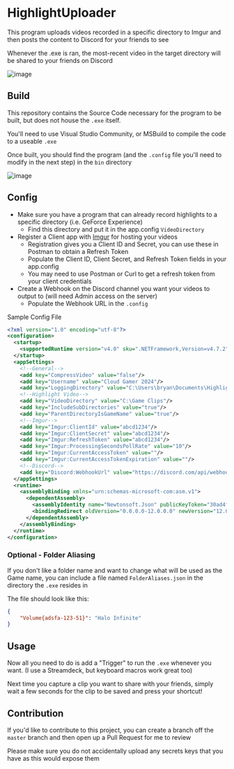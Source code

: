 # HighlightUploader

This program uploads videos recorded in a specific directory to Imgur and then posts the content to Discord for your friends to see

Whenever the .exe is ran, the most-recent video in the target directory will be shared to your friends on Discord

![image](https://github.com/MaxBeauchemin/HighlightUploader/assets/12040012/5cee2b19-57a7-4cbf-a73d-9227d0ff6fff)

## Build

This repository contains the Source Code necessary for the program to be built, but does not house the `.exe` itself.

You'll need to use Visual Studio Community, or MSBuild to compile the code to a useable `.exe`

Once built, you should find the program (and the `.config` file you'll need to modify in the next step) in the `bin` directory

![image](https://github.com/MaxBeauchemin/HighlightUploader/assets/12040012/a5f40347-661b-4678-aa6a-811cd710b8b6)

## Config

- Make sure you have a program that can already record highlights to a specific directory (i.e. GeForce Experience)
  - Find this directory and put it in the app.config `VideoDirectory`
- Register a Client app with [Imgur]([https://apidocs.imgur.com/?version=latest](https://apidocs.imgur.com/#authorization-and-oauth:~:text=Registration%20Quickstart)) for hosting your videos
  - Registration gives you a Client ID and Secret, you can use these in Postman to obtain a Refresh Token
  - Populate the Client ID, Client Secret, and Refresh Token fields in your app.config
  - You may need to use Postman or Curl to get a refresh token from your client credentials
- Create a Webhook on the Discord channel you want your videos to output to (will need Admin access on the server)
  - Populate the Webhook URL in the `.config`

Sample Config File

```xml
<?xml version="1.0" encoding="utf-8"?>
<configuration>
  <startup>
    <supportedRuntime version="v4.0" sku=".NETFramework,Version=v4.7.2"/>
  </startup>
  <appSettings>
    <!--General-->
    <add key="CompressVideo" value="false"/>
    <add key="Username" value="Cloud Gamer 2024"/>
    <add key="LoggingDirectory" value="C:\Users\bryan\Documents\Highlight Uploader Logs"/>
    <!--Highlight Video-->
    <add key="VideoDirectory" value="C:\Game Clips"/>
    <add key="IncludeSubDirectories" value="true"/>
    <add key="ParentDirectoryIsGameName" value="true"/>
    <!--Imgur-->
    <add key="Imgur:ClientId" value="abcd1234"/>
    <add key="Imgur:ClientSecret" value="abcd1234"/>
    <add key="Imgur:RefreshToken" value="abcd1234"/>
    <add key="Imgur:ProcessingSecondsPollRate" value="10"/>
    <add key="Imgur:CurrentAccessToken" value=""/>
    <add key="Imgur:CurrentAccessTokenExpiration" value=""/>
    <!--Discord-->
    <add key="Discord:WebhookUrl" value="https://discord.com/api/webhooks/1234/abcd"/>
  </appSettings>
  <runtime>
    <assemblyBinding xmlns="urn:schemas-microsoft-com:asm.v1">
      <dependentAssembly>
        <assemblyIdentity name="Newtonsoft.Json" publicKeyToken="30ad4fe6b2a6aeed" culture="neutral"/>
        <bindingRedirect oldVersion="0.0.0.0-12.0.0.0" newVersion="12.0.0.0"/>
      </dependentAssembly>
    </assemblyBinding>
  </runtime>
</configuration>
```

### Optional - Folder Aliasing

If you don't like a folder name and want to change what will be used as the Game name, you can include a file named `FolderAliases.json` in the directory the `.exe` resides in

The file should look like this:

```json
{
	"Volume{adsfa-123-51}": "Halo Infinite"
}
```

## Usage

Now all you need to do is add a "Trigger" to run the `.exe` whenever you want. (I use a Streamdeck, but keyboard macros work great too)

Next time you capture a clip you want to share with your friends, simply wait a few seconds for the clip to be saved and press your shortcut!

## Contribution

If you'd like to contribute to this project, you can create a branch off the `master` branch and then open up a Pull Request for me to review

Please make sure you do not accidentally upload any secrets keys that you have as this would expose them
